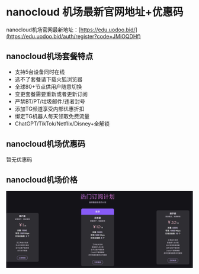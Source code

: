 # nanocloud 机场最新官网地址+优惠码

nanocloud机场官网最新地址：[https://edu.uodoo.bid/](https://edu.uodoo.bid/auth/register?code=JMiOQDHf)

## nanocloud机场套餐特点

- 支持5台设备同时在线
- 选不了套餐请下载火狐浏览器
- 全球80+节点供用户随意切换
- 变更套餐需要重新或者更新订阅
- 严禁BT/PT/垃圾邮件/违者封号
- 添加TG频道享受内部优惠折扣
- 绑定TG机器人每天领取免费流量
- ChatGPT/TikTok/Netflix/Disney+全解锁

## nanocloud机场优惠码

暂无优惠码

## nanocloud机场价格

![nanocloudprice](nanocloud_price.jpg)
